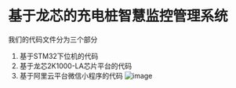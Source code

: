 # 基于龙芯的充电桩智慧监控管理系统
我们的代码文件分为三个部分
1. 基于STM32下位机的代码
2. 基于龙芯2K1000-LA芯片平台的代码
3. 基于阿里云平台微信小程序的代码
![image](https://github.com/pzy25/Longxin_competition/assets/108598317/fbccfd8b-1626-4532-98d2-3754e9a7e00b)
